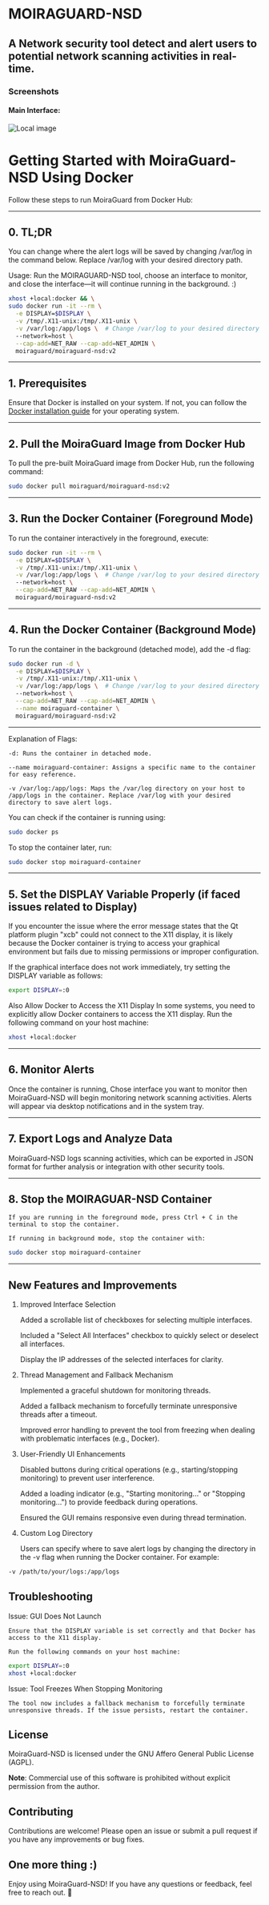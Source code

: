 # MOIRAGUARD-NSD 
## A Network security tool detect and alert users to potential network scanning activities in real-time.

### Screenshots

#### Main Interface:
![Local image](Moiraguard-nsd_main_interface-v2.png)


# Getting Started with MoiraGuard-NSD Using Docker

Follow these steps to run MoiraGuard from Docker Hub:

---
## 0. TL;DR 

You can change where the alert logs will be saved by changing /var/log in the command below. Replace /var/log with your desired directory path.

Usage: Run the MOIRAGUARD-NSD tool, choose an interface to monitor, and close the interface—it will continue running in the background. :)

```bash
xhost +local:docker && \
sudo docker run -it --rm \
  -e DISPLAY=$DISPLAY \
  -v /tmp/.X11-unix:/tmp/.X11-unix \
  -v /var/log:/app/logs \  # Change /var/log to your desired directory
  --network=host \
  --cap-add=NET_RAW --cap-add=NET_ADMIN \
  moiraguard/moiraguard-nsd:v2
```
---

## 1. Prerequisites

Ensure that Docker is installed on your system. If not, you can follow the [Docker installation guide](https://docs.docker.com/get-docker/) for your operating system.

---

## 2. Pull the MoiraGuard Image from Docker Hub

To pull the pre-built MoiraGuard image from Docker Hub, run the following command:

```bash
sudo docker pull moiraguard/moiraguard-nsd:v2
```
---
## 3. Run the Docker Container (Foreground Mode)

To run the container interactively in the foreground, execute:

```bash
sudo docker run -it --rm \
  -e DISPLAY=$DISPLAY \
  -v /tmp/.X11-unix:/tmp/.X11-unix \
  -v /var/log:/app/logs \  # Change /var/log to your desired directory
  --network=host \
  --cap-add=NET_RAW --cap-add=NET_ADMIN \
  moiraguard/moiraguard-nsd:v2

```
---
## 4. Run the Docker Container (Background Mode)

To run the container in the background (detached mode), add the -d flag:
```bash
sudo docker run -d \
  -e DISPLAY=$DISPLAY \
  -v /tmp/.X11-unix:/tmp/.X11-unix \
  -v /var/log:/app/logs \  # Change /var/log to your desired directory
  --network=host \
  --cap-add=NET_RAW --cap-add=NET_ADMIN \
  --name moiraguard-container \
  moiraguard/moiraguard-nsd:v2
```
---
Explanation of Flags:

    -d: Runs the container in detached mode.

    --name moiraguard-container: Assigns a specific name to the container for easy reference.
    
    -v /var/log:/app/logs: Maps the /var/log directory on your host to /app/logs in the container. Replace /var/log with your desired directory to save alert logs.

You can check if the container is running using:

```bash
sudo docker ps
```

To stop the container later, run:
```bash
sudo docker stop moiraguard-container
```
---
## 5. Set the DISPLAY Variable Properly (if faced issues related to Display)

If you encounter the issue where the error message states that the Qt platform plugin "xcb" could not connect to the X11 display, it is likely because the Docker container is trying to access your graphical environment but fails due to missing permissions or improper configuration.

If the graphical interface does not work immediately, try setting the DISPLAY variable as follows:

```bash
export DISPLAY=:0
```

Also Allow Docker to Access the X11 Display 
In some systems, you need to explicitly allow Docker containers to access the X11 display. Run the following command on your host machine:

```bash
xhost +local:docker
```
---
## 6. Monitor Alerts

Once the container is running, Chose interface you want to monitor then MoiraGuard-NSD will  begin monitoring network scanning activities. Alerts will appear via desktop notifications and in the system tray.

---
## 7. Export Logs and Analyze Data

MoiraGuard-NSD logs scanning activities, which can be exported in JSON format for further analysis or integration with other security tools.

---
## 8. Stop the MOIRAGUAR-NSD Container


    If you are running in the foreground mode, press Ctrl + C in the terminal to stop the container.

    If running in background mode, stop the container with:

```bash
sudo docker stop moiraguard-container
```
---

## New Features and Improvements


1. Improved Interface Selection

    Added a scrollable list of checkboxes for selecting multiple interfaces.

    Included a "Select All Interfaces" checkbox to quickly select or deselect all interfaces.

    Display the IP addresses of the selected interfaces for clarity.

2. Thread Management and Fallback Mechanism

    Implemented a graceful shutdown for monitoring threads.

    Added a fallback mechanism to forcefully terminate unresponsive threads after a timeout.

    Improved error handling to prevent the tool from freezing when dealing with problematic interfaces (e.g., Docker).

3. User-Friendly UI Enhancements

    Disabled buttons during critical operations (e.g., starting/stopping monitoring) to prevent user interference.

    Added a loading indicator (e.g., "Starting monitoring..." or "Stopping monitoring...") to provide feedback during operations.

    Ensured the GUI remains responsive even during thread termination.

4. Custom Log Directory

    Users can specify where to save alert logs by changing the directory in the -v flag when running the Docker container. For example:


```bash
-v /path/to/your/logs:/app/logs
```

## Troubleshooting

Issue: GUI Does Not Launch

    Ensure that the DISPLAY variable is set correctly and that Docker has access to the X11 display.

    Run the following commands on your host machine:

```bash
export DISPLAY=:0
xhost +local:docker
```

Issue: Tool Freezes When Stopping Monitoring

    The tool now includes a fallback mechanism to forcefully terminate unresponsive threads. If the issue persists, restart the container.

## License

MoiraGuard-NSD is licensed under the GNU Affero General Public License (AGPL).

**Note**: Commercial use of this software is prohibited without explicit permission from the author.

## Contributing

Contributions are welcome! Please open an issue or submit a pull request if you have any improvements or bug fixes.

## One more thing :)

Enjoy using MoiraGuard-NSD! If you have any questions or feedback, feel free to reach out. 🚀